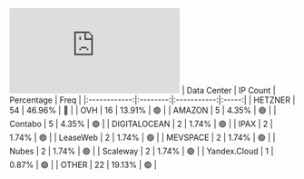 ![Diagramm](https://github.com/obajay/StateSync-snapshots/blob/main/Projects/Juno/1/README.md)
| Data Center | IP Count | Percentage | Freq |
|:------------:|:--------:|:-----------:|:-----:|
| HETZNER | 54 | 46.96% | 🔴 |
| OVH | 16 | 13.91% | 🟢 |
| AMAZON | 5 | 4.35% | 🟢 |
| Contabo | 5 | 4.35% | 🟢 |
| DIGITALOCEAN | 2 | 1.74% | 🟢 |
| IPAX | 2 | 1.74% | 🟢 |
| LeaseWeb | 2 | 1.74% | 🟢 |
| MEVSPACE | 2 | 1.74% | 🟢 |
| Nubes | 2 | 1.74% | 🟢 |
| Scaleway | 2 | 1.74% | 🟢 |
| Yandex.Cloud | 1 | 0.87% | 🟢 |
| OTHER | 22 | 19.13% | 🟢 |